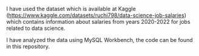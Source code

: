 I have used the dataset which is available at Kaggle (https://www.kaggle.com/datasets/ruchi798/data-science-job-salaries) which contains information about salaries from years 2020-2022 for jobs related to data science.

I have analyzed the data using MySQL Workbench, the code can be found in this repository.
